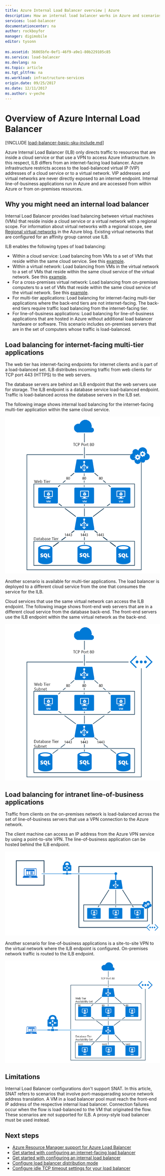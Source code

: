 ```yaml
---
title: Azure Internal Load Balancer overview | Azure
description: How an internal load balancer works in Azure and scenarios for configuring internal endpoints.
services: load-balancer
documentationcenter: na
author: rockboyfor
manager: digimobile
editor: tysonn

ms.assetid: 36065bfe-0ef1-46f9-a9e1-80b229105c85
ms.service: load-balancer
ms.devlang: na
ms.topic: article
ms.tgt_pltfrm: na
ms.workload: infrastructure-services
origin.date: 09/25/2017
ms.date: 12/11/2017
ms.author: v-yeche
---
```


# Overview of Azure Internal Load Balancer

[!INCLUDE [load-balancer-basic-sku-include.md](../../includes/load-balancer-basic-sku-include.md)]

Azure Internal Load Balancer (ILB) only directs traffic to resources that are inside a cloud service or that use a VPN to access Azure infrastructure. In this respect, ILB differs from an internet-facing load balancer. Azure infrastructure restricts access to the load-balanced virtual IP (VIP) addresses of a cloud service or to a virtual network. VIP addresses and virtual networks are never directly exposed to an internet endpoint. Internal line-of-business applications run in Azure and are accessed from within Azure or from on-premises resources.

## Why you might need an internal load balancer

Internal Load Balancer provides load balancing between virtual machines (VMs) that reside inside a cloud service or a virtual network with a regional scope. For information about virtual networks with a regional scope, see [Regional virtual networks](https://azure.microsoft.com/blog2014/05/14/regional-virtual-networks/) in the Azure blog. Existing virtual networks that are configured for an affinity group cannot use ILB.

ILB enables the following types of load balancing:

* Within a cloud service: Load balancing from VMs to a set of VMs that reside within the same cloud service. See this <a href="#figure1">example</a>.
* Within a virtual network: Load balancing from VMs in the virtual network to a set of VMs that reside within the same cloud service of the virtual network. See this <a href="#figure2">example</a>.
* For a cross-premises virtual network: Load balancing from on-premises computers to a set of VMs that reside within the same cloud service of the virtual network. See this <a href="#figure3">example</a>.
* For multi-tier applications: Load balancing for internet-facing multi-tier applications where the back-end tiers are not internet-facing. The back-end tiers require traffic load balancing from the internet-facing tier.
* For line-of-business applications: Load balancing for line-of-business applications that are hosted in Azure without additional load balancer hardware or software. This scenario includes on-premises servers that are in the set of computers whose traffic is load-balanced.

## Load balancing for internet-facing multi-tier applications

The web tier has internet-facing endpoints for internet clients and is part of a load-balanced set. ILB distributes incoming traffic from web clients for TCP port 443 (HTTPS) to the web servers.

The database servers are behind an ILB endpoint that the web servers use for storage. The ILB endpoint is a database service load-balanced endpoint. Traffic is load-balanced across the database servers in the ILB set.

The following image shows internal load balancing for the internet-facing multi-tier application within the same cloud service.

<a name="figure1"></a>
![Internet-facing multi-tier application](./media/load-balancer-internal-overview/IC736321.png)

Another scenario is available for multi-tier applications. The load balancer is deployed to a different cloud service from the one that consumes the service for the ILB.

Cloud services that use the same virtual network can access the ILB endpoint. The following image shows front-end web servers that are in a different cloud service from the database back-end. The front-end servers use the ILB endpoint within the same virtual network as the back-end.

<a name="figure2"></a>
![Front-end servers in a different cloud service](./media/load-balancer-internal-overview/IC744147.png)

## Load balancing for intranet line-of-business applications

Traffic from clients on the on-premises network is load-balanced across the set of line-of-business servers that use a VPN connection to the Azure network.

The client machine can access an IP address from the Azure VPN service by using a point-to-site VPN. The line-of-business application can be hosted behind the ILB endpoint.

<a name="figure3"></a>
![Line-of-business application hosted behind ILB endpoint](./media/load-balancer-internal-overview/IC744148.png)

Another scenario for line-of-business applications is a site-to-site VPN to the virtual network where the ILB endpoint is configured. On-premises network traffic is routed to the ILB endpoint.

<a name="figure4"></a>
![On-premises network traffic routed to ILB endpoint](./media/load-balancer-internal-overview/IC744150.png)

## Limitations

Internal Load Balancer configurations don't support SNAT. In this article, SNAT refers to scenarios that involve port-masquerading source network address translation. A VM in a load balancer pool must reach the front-end IP address of the respective internal load balancer. Connection failures occur when the flow is load-balanced to the VM that originated the flow. These scenarios are not supported for ILB. A proxy-style load balancer must be used instead.

## Next steps

* [Azure Resource Manager support for Azure Load Balancer](load-balancer-arm.md)
* [Get started with configuring an internet-facing load balancer](load-balancer-get-started-internet-arm-ps.md)
* [Get started with configuring an internal load balancer](load-balancer-get-started-ilb-arm-ps.md)
* [Configure load balancer distribution mode](load-balancer-distribution-mode.md)
* [Configure idle TCP timeout settings for your load balancer](load-balancer-tcp-idle-timeout.md)

<!-- Update_Description: update meta properties, wording update -->